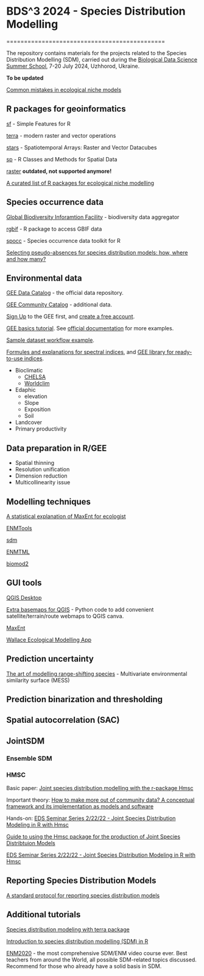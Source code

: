 # BDS^3 2024 - Species Distribution Modelling
=============================================

The repository contains materials for the projects related to the Species Distribution Modelling (SDM), carried out during the [Biological Data Science Summer School](https://www.bds3.org/), 7-20 July 2024, Uzhhorod, Ukraine.

__To be updated__

[Common mistakes in ecological niche models](https://doi.org/10.1080/13658816.2020.1798968)

## R packages for geoinformatics
[sf](https://r-spatial.github.io/sf/) - Simple Features for R

[terra](https://rspatial.github.io/terra/index.html) - modern raster and vector operations

[stars](https://r-spatial.github.io/stars/index.html) - Spatiotemporal Arrays: Raster and Vector Datacubes

[sp](http://edzer.github.io/sp/) - R Classes and Methods for Spatial Data

[raster](https://rspatial.org/raster/pkg/index.html) __outdated, not supported anymore!__

[A curated list of R packages for ecological niche modelling](https://www.sciencedirect.com/science/article/pii/S0304380022003404?via%3Dihub)

## Species occurrence data

[Global Biodiversity Inforamtion Facility](https://www.gbif.org/) - biodiversity data aggregator

[rgbif](https://docs.ropensci.org/rgbif/articles/getting_occurrence_data.html) - R package to access GBIF data

[spocc](https://docs.ropensci.org/spocc/) - Species occurrence data toolkit for R

[Selecting pseudo-absences for species distribution models: how, where and how many?](https://besjournals.onlinelibrary.wiley.com/doi/full/10.1111/j.2041-210X.2011.00172.x)

## Environmental data

[GEE Data Catalog](https://developers.google.com/earth-engine/datasets/) - the official data repository.

[GEE Community Catalog](https://developers.google.com/earth-engine/datasets/community/sat-io) - additional data.

[Sign Up](https://code.earthengine.google.com/register) to the GEE first, and [create a free account](https://youtu.be/3IwfRW8bjmo?si=_WbeUUSC7pQa_fnC).

[GEE basics tutorial](https://code.earthengine.google.com/2086c1681db9342b676b7a3243983508). See [official documentation](https://developers.google.com/earth-engine/guides) for more examples.

[Sample dataset workflow example](https://code.earthengine.google.com/ebe2c40e67fc1eb2e63af38aeca19960).

[Formules and explanations for spectral indices](https://awesome-ee-spectral-indices.readthedocs.io/en/latest/), and [GEE library for ready-to-use indices](https://ee-spectral.readthedocs.io/en/latest/).


- Bioclimatic
    * [CHELSA](https://chelsa-climate.org/)
    * [Worldclim](https://www.worldclim.org/)
- Edaphic
    * elevation
    * Slope
    * Exposition
    * Soil
- Landcover
- Primary productivity

## Data preparation in R/GEE
- Spatial thinning
- Resolution unification
- Dimension reduction
- Multicollinearity issue

## Modelling techniques
[A statistical explanation of MaxEnt for ecologist](https://onlinelibrary.wiley.com/doi/full/10.1111/j.1472-4642.2010.00725.x)

[ENMTools](https://nsojournals.onlinelibrary.wiley.com/doi/10.1111/ecog.05485)

[sdm](https://doi.org/10.1111/ecog.01881)

[ENMTML](https://doi.org/10.1016/j.envsoft.2019.104615)

[biomod2](https://cran.r-project.org/web/packages/biomod2/index.html)

## GUI tools
[QGIS Desktop](https://qgis.org/)

[Extra basemaps for QGIS](https://bnhr.xyz/2018/10/07/basemaps-in-qgis.html) - Python code to add convenient satellite/terrain/route webmaps to QGIS canva.

[MaxEnt](https://biodiversityinformatics.amnh.org/open_source/maxent/)

[Wallace Ecological Modelling App](https://wallaceecomod.github.io/)

## Prediction uncertainty
[The art of modelling range-shifting species](https://doi.org/10.1111/j.2041-210X.2010.00036.x) - Multivariate environmental similarity surface (MESS)


## Prediction binarization and thresholding


## Spatial autocorrelation (SAC)

## JointSDM
### Ensemble SDM

### HMSC
Basic paper: [Joint species distribution modelling with the r-package Hmsc](https://besjournals.onlinelibrary.wiley.com/doi/abs/10.1111/2041-210X.13345)

Important theory: [How to make more out of community data? A conceptual framework and its implementation as models and software](10.1111/ele.12757)

Hands-on: 
[EDS Seminar Series 2/22/22 - Joint Species Distribution Modeling in R with Hmsc](https://www.youtube.com/watch?v=u07eFE3Uqtg)

[Guide to using the Hmsc package for the production of Joint Species Distribtuion Models](https://www.r-bloggers.com/guide-to-using-the-hmsc-package-for-the-production-of-joint-species-distribtuion-models/)

[EDS Seminar Series 2/22/22 - Joint Species Distribution Modeling in R with Hmsc](https://www.youtube.com/watch?v=u07eFE3Uqtg)

## Reporting Species Distribution Models
[A standard protocol for reporting species distribution models](https://nsojournals.onlinelibrary.wiley.com/doi/full/10.1111/ecog.04960)

## Additional tutorials
[Species distribution modeling with terra package](https://rspatial.org/sdm/index.html#species-distribution-modeling)

[Introduction to species distribution modelling (SDM) in R](https://damariszurell.github.io/SDM-Intro/)

[ENM2020](https://www.youtube.com/watch?v=vj8qTo56rPA&list=PLCq9UxocboXPdulJteLT7MYj1WrW_tKcd) - the most comprehensive SDM/ENM video course ever. Best teachers from around the World, all possible SDM-related topics discussed. Recommend for those who already have a solid basis in SDM.